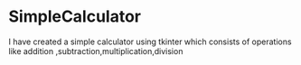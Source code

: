 # SimpleCalculator
 I have created a simple calculator using tkinter which consists of operations like addition ,subtraction,multiplication,division 
